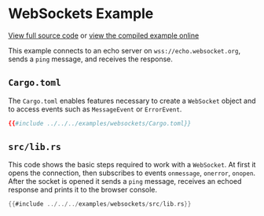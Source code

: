 # WebSockets Example

[View full source code][code] or [view the compiled example online][online]

[online]: https://wasm-bindgen.github.io/wasm-bindgen/exbuild/websockets/
[code]: https://github.com/wasm-bindgen/wasm-bindgen/tree/master/examples/websockets/

This example connects to an echo server on `wss://echo.websocket.org`,
sends a `ping` message, and receives the response.

## `Cargo.toml`

The `Cargo.toml` enables features necessary to create a `WebSocket` object and
to access events such as `MessageEvent` or `ErrorEvent`.

```toml
{{#include ../../../examples/websockets/Cargo.toml}}
```

## `src/lib.rs`

This code shows the basic steps required to work with a `WebSocket`.
At first it opens the connection, then subscribes to events `onmessage`, `onerror`, `onopen`.
After the socket is opened it sends a `ping` message, receives an echoed response
and prints it to the browser console.

```rust
{{#include ../../../examples/websockets/src/lib.rs}}
```
